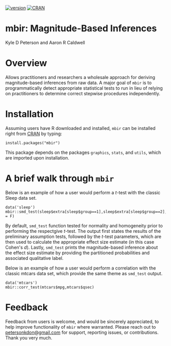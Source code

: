 [![version](http://www.r-pkg.org/badges/version/mbir)](https://cran.r-project.org/package=mbir)
[![CRAN](https://cranlogs.r-pkg.org/badges/mbir)](https://cran.r-project.org/web/packages/mbir/index.html)

# mbir: Magnitude-Based Inferences
Kyle D Peterson and Aaron R Caldwell

# Overview
Allows practitioners and researchers a wholesale approach for deriving magnitude-based inferences from raw data. A major goal of `mbir` is to programmatically detect appropriate statistical tests to run in lieu of relying on practitioners to determine correct stepwise procedures independently.

# Installation
Assuming users have R downloaded and installed, `mbir` can be installed right from [CRAN](https://cran.r-project.org/web/packages/mbir/index.html) by typing: 

```
install.packages("mbir")
```
This package depends on the packages `graphics`, `stats`, and `utils`, which are imported upon installation.

# A brief walk through `mbir`
Below is an example of how a user would perform a *t*-test with the classic Sleep data set.
```
data('sleep')
mbir::smd_test(sleep$extra[sleep$group==1],sleep$extra[sleep$group==2],paired = F)
```
By default, `smd_test` function tested for normality and homogeneity prior to performing the respectgive *t*-test. The output first states the results of the preliminary assumption tests, followed by the *t*-test parameters, which are then used to calculate the appropriate effect size estimate (in this case Cohen's *d*). Lastly, `smd_test` prints the magnitude-based inference about the effect size estimate by providing the partitioned probabilities and associated qualitative label. 

Below is an example of how a user would perform a correlation with the classic mtcars data set, which provide the same theme as `smd_test` output.
```
data('mtcars')
mbir::corr_test(mtcars$mpg,mtcars$qsec)
```

# Feedback
Feedback from users is welcome, and would be sincerely appreciated, to help improve functionality of `mbir` where warranted. Please reach out to petersonkdon@gmail.com for support, reporting issues, or contributions. Thank you very much.
